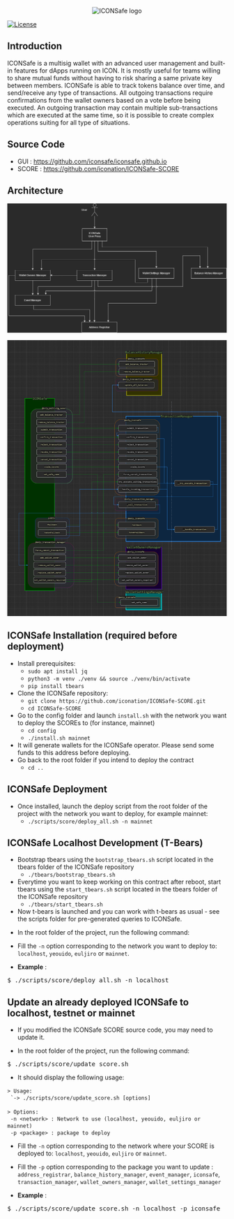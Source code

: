 <p align="center">
  <img 
    src="https://i.imgur.com/Ei7w5Om.png" 
    width="520px"
    alt="ICONSafe logo">
</p>

 [![License](https://img.shields.io/badge/License-Apache%202.0-blue.svg)](https://opensource.org/licenses/Apache-2.0)

## Introduction

ICONSafe is a multisig wallet with an advanced user management and built-in features for dApps running on ICON. It is mostly useful for teams willing to share mutual funds without having to risk sharing a same private key between members. 
ICONSafe is able to track tokens balance over time, and send/receive any type of transactions. All outgoing transactions require confirmations from the wallet owners based on a vote before being executed. An outgoing transaction may contain multiple sub-transactions which are executed at the same time, so it is possible to create complex operations suiting for all type of situations.

## Source Code

* GUI : https://github.com/iconsafe/iconsafe.github.io
* SCORE : https://github.com/iconation/ICONSafe-SCORE

## Architecture

![./docs/ICONSafe_Contracts_Interactions.png](./docs/ICONSafe_Contracts_Interactions.png)

![./docs/ICONSafe_Infrastructure.png](./docs/ICONSafe_Infrastructure.png)

## ICONSafe Installation (required before deployment)

  * Install prerequisites:
    * `sudo apt install jq`
    * `python3 -m venv ./venv && source ./venv/bin/activate`
    * `pip install tbears`
  * Clone the ICONSafe repository:
    * `git clone https://github.com/iconation/ICONSafe-SCORE.git`
    * `cd ICONSafe-SCORE`
  * Go to the config folder and launch `install.sh` with the network you want to deploy the SCOREs to (for instance, mainnet)
    * `cd config`
    * `./install.sh mainnet`
  * It will generate wallets for the ICONSafe operator. Please send some funds to this address before deploying.
  * Go back to the root folder if you intend to deploy the contract
    * `cd ..`

## ICONSafe Deployment

  * Once installed, launch the deploy script from the root folder of the project with the network you want to deploy, for example mainnet:
    * `./scripts/score/deploy_all.sh -n mainnet`

  
## ICONSafe Localhost Development (T-Bears)

  * Bootstrap tbears using the `bootstrap_tbears.sh` script located in the tbears folder of the ICONSafe repository
    * `./tbears/bootstrap_tbears.sh`
  * Everytime you want to keep working on this contract after reboot, start tbears using the `start_tbears.sh` script located in the tbears folder of the ICONSafe repository
    * `./tbears/start_tbears.sh`
  * Now t-bears is launched and you can work with t-bears as usual - see the scripts folder for pre-generated queries to ICONSafe.


- In the root folder of the project, run the following command:

- Fill the `-n` option corresponding to the network you want to deploy to: `localhost`, `yeouido`, `euljiro` or `mainnet`.
- **Example** : 
<pre>$ ./scripts/score/deploy_all.sh -n localhost</pre>

## Update an already deployed ICONSafe to localhost, testnet or mainnet

- If you modified the ICONSafe SCORE source code, you may need to update it.

- In the root folder of the project, run the following command:
<pre>$ ./scripts/score/update_score.sh</pre>

- It should display the following usage:
```
> Usage:
 `-> ./scripts/score/update_score.sh [options]

> Options:
 -n <network> : Network to use (localhost, yeouido, euljiro or mainnet)
 -p <package> : package to deploy
```

- Fill the `-n` option corresponding to the network where your SCORE is deployed to: `localhost`, `yeouido`, `euljiro` or `mainnet`.
- Fill the `-p` option corresponding to the package you want to update : `address_registrar`, `balance_history_manager`, `event_manager`, `iconsafe`, `transaction_manager`, `wallet_owners_manager`, `wallet_settings_manager`

- **Example** :
<pre>$ ./scripts/score/update_score.sh -n localhost -p iconsafe</pre>

